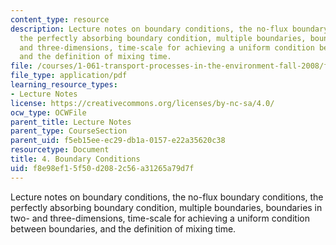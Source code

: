 ```yaml
---
content_type: resource
description: Lecture notes on boundary conditions, the no-flux boundary conditions,
  the perfectly absorbing boundary condition, multiple boundaries, boundaries in two-
  and three-dimensions, time-scale for achieving a uniform condition between boundaries,
  and the definition of mixing time.
file: /courses/1-061-transport-processes-in-the-environment-fall-2008/f8e98ef15f50d2082c56a31265a79d7f_boundaries.pdf
file_type: application/pdf
learning_resource_types:
- Lecture Notes
license: https://creativecommons.org/licenses/by-nc-sa/4.0/
ocw_type: OCWFile
parent_title: Lecture Notes
parent_type: CourseSection
parent_uid: f5eb15ee-ec29-db1a-0157-e22a35620c38
resourcetype: Document
title: 4. Boundary Conditions
uid: f8e98ef1-5f50-d208-2c56-a31265a79d7f
---
```

Lecture notes on boundary conditions, the no-flux boundary conditions, the perfectly absorbing boundary condition, multiple boundaries, boundaries in two- and three-dimensions, time-scale for achieving a uniform condition between boundaries, and the definition of mixing time.